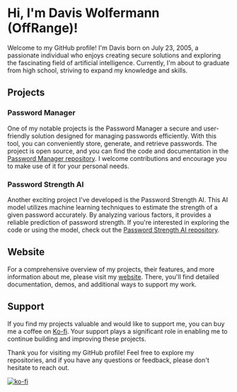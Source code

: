 # Hi, I'm Davis Wolfermann (OffRange)!

Welcome to my GitHub profile! I'm Davis born on July 23, 2005, a passionate individual who enjoys creating secure solutions and exploring the fascinating field of artificial intelligence. Currently, I'm about to graduate from high school, striving to expand my knowledge and skills.

## Projects

### Password Manager

One of my notable projects is the Password Manager a secure and user-friendly solution designed for managing passwords efficiently. With this tool, you can conveniently store, generate, and retrieve passwords. The project is open source, and you can find the code and documentation in the [Password Manager repository](https://github.com/OffRange/PasswordManager). I welcome contributions and encourage you to make use of it for your personal needs.

### Password Strength AI

Another exciting project I've developed is the Password Strength AI. This AI model utilizes machine learning techniques to estimate the strength of a given password accurately. By analyzing various factors, it provides a reliable prediction of password strength. If you're interested in exploring the code or using the model, check out the [Password Strength AI repository](https://github.com/OffRange/PassStrengthAI).

## Website

For a comprehensive overview of my projects, their features, and more information about me, please visit my [website](https://offrange.github.io). There, you'll find detailed documentation, demos, and additional ways to support my work.

## Support

If you find my projects valuable and would like to support me, you can buy me a coffee on [Ko-fi](https://ko-fi.com/offrange). Your support plays a significant role in enabling me to continue building and improving these projects.

Thank you for visiting my GitHub profile! Feel free to explore my repositories, and if you have any questions or feedback, please don't hesitate to reach out.

[![ko-fi](https://ko-fi.com/img/githubbutton_sm.svg)](https://ko-fi.com/U7U2K7LDU)
